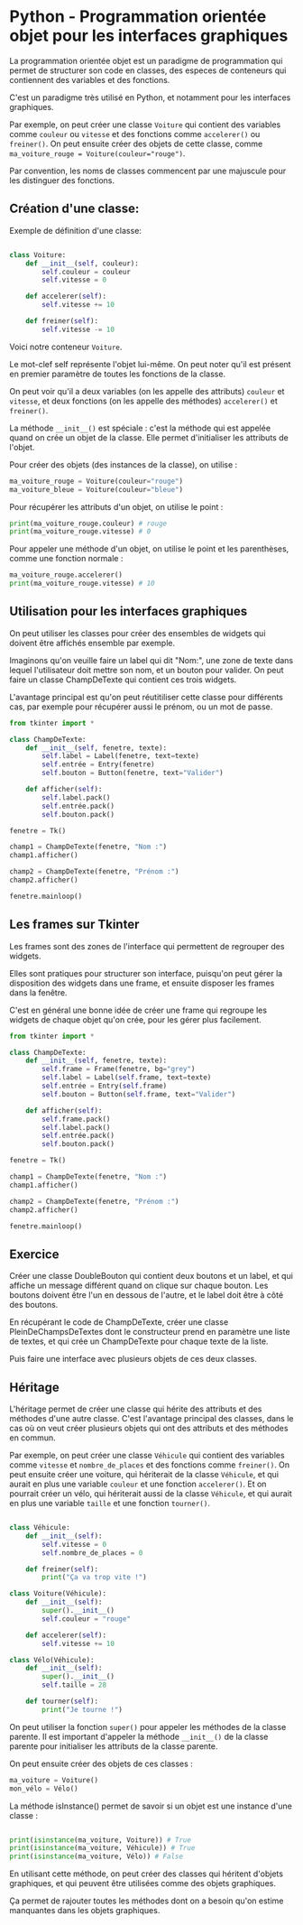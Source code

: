 # Python - Programmation orientée objet pour les interfaces graphiques

La programmation orientée objet est un paradigme de programmation qui permet de structurer son code en classes, des especes de conteneurs qui contiennent des variables et des fonctions.

C'est un paradigme très utilisé en Python, et notamment pour les interfaces graphiques.

Par exemple, on peut créer une classe `Voiture` qui contient des variables comme `couleur` ou `vitesse` et des fonctions comme `accelerer()` ou `freiner()`.
On peut ensuite créer des objets de cette classe, comme `ma_voiture_rouge = Voiture(couleur="rouge")`.

Par convention, les noms de classes commencent par une majuscule pour les distinguer des fonctions.

## Création d'une classe:

Exemple de définition d'une classe:

```python

class Voiture:
    def __init__(self, couleur):
        self.couleur = couleur
        self.vitesse = 0

    def accelerer(self):
        self.vitesse += 10

    def freiner(self):
        self.vitesse -= 10
```

Voici notre conteneur `Voiture`.

Le mot-clef self représente l'objet lui-même. On peut noter qu'il est présent en premier paramètre de toutes les fonctions de la classe.

On peut voir qu'il a deux variables (on les appelle des attributs) `couleur` et `vitesse`, et deux fonctions (on les appelle des méthodes) `accelerer()` et `freiner()`.

La méthode `__init__()` est spéciale : c'est la méthode qui est appelée quand on crée un objet de la classe. Elle permet d'initialiser les attributs de l'objet.

Pour créer des objets (des instances de la classe), on utilise :

```python
ma_voiture_rouge = Voiture(couleur="rouge")
ma_voiture_bleue = Voiture(couleur="bleue")

```

Pour récupérer les attributs d'un objet, on utilise le point :

```python
print(ma_voiture_rouge.couleur) # rouge
print(ma_voiture_rouge.vitesse) # 0
```

Pour appeler une méthode d'un objet, on utilise le point et les parenthèses, comme une fonction normale :

```python
ma_voiture_rouge.accelerer()
print(ma_voiture_rouge.vitesse) # 10
```

## Utilisation pour les interfaces graphiques

On peut utiliser les classes pour créer des ensembles de widgets qui doivent être affichés ensemble par exemple.

Imaginons qu'on veuille faire un label qui dit "Nom:", une zone de texte dans lequel l'utilisateur doit mettre son nom, et un bouton pour valider. On peut faire un classe ChampDeTexte qui contient ces trois widgets.

L'avantage principal est qu'on peut réutitiliser cette classe pour différents cas, par exemple pour récupérer aussi le prénom, ou un mot de passe.

```python
from tkinter import *

class ChampDeTexte:
    def __init__(self, fenetre, texte):
        self.label = Label(fenetre, text=texte)
        self.entrée = Entry(fenetre)
        self.bouton = Button(fenetre, text="Valider")

    def afficher(self):
        self.label.pack()
        self.entrée.pack()
        self.bouton.pack()

fenetre = Tk()

champ1 = ChampDeTexte(fenetre, "Nom :")
champ1.afficher()

champ2 = ChampDeTexte(fenetre, "Prénom :")
champ2.afficher()

fenetre.mainloop()
```

## Les frames sur Tkinter

Les frames sont des zones de l'interface qui permettent de regrouper des widgets.

Elles sont pratiques pour structurer son interface, puisqu'on peut gérer la disposition des widgets dans une frame, et ensuite disposer les frames dans la fenêtre.

C'est en général une bonne idée de créer une frame qui regroupe les widgets de chaque objet qu'on crée, pour les gérer plus facilement.

```python
from tkinter import *

class ChampDeTexte:
    def __init__(self, fenetre, texte):
        self.frame = Frame(fenetre, bg="grey")
        self.label = Label(self.frame, text=texte)
        self.entrée = Entry(self.frame)
        self.bouton = Button(self.frame, text="Valider")

    def afficher(self):
        self.frame.pack()
        self.label.pack()
        self.entrée.pack()
        self.bouton.pack()

fenetre = Tk()

champ1 = ChampDeTexte(fenetre, "Nom :")
champ1.afficher()

champ2 = ChampDeTexte(fenetre, "Prénom :")
champ2.afficher()

fenetre.mainloop()
```

## Exercice

Créer une classe DoubleBouton qui contient deux boutons et un label, et qui affiche un message différent quand on clique sur chaque bouton.
Les boutons doivent être l'un en dessous de l'autre, et le label doit être à côté des boutons.

En récupérant le code de ChampDeTexte, créer une classe PleinDeChampsDeTextes dont le constructeur prend en paramètre une liste de textes, et qui crée un ChampDeTexte pour chaque texte de la liste.


Puis faire une interface avec plusieurs objets de ces deux classes.

## Héritage

L'héritage permet de créer une classe qui hérite des attributs et des méthodes d'une autre classe.
C'est l'avantage principal des classes, dans le cas où on veut créer plusieurs objets qui ont des attributs et des méthodes en commun.

Par exemple, on peut créer une classe `Véhicule` qui contient des variables comme `vitesse` et `nombre_de_places` et des fonctions comme `freiner()`.
On peut ensuite créer une voiture, qui hériterait de la classe `Véhicule`, et qui aurait en plus une variable `couleur` et une fonction `accelerer()`.
Et on pourrait créer un vélo, qui hériterait aussi de la classe `Véhicule`, et qui aurait en plus une variable `taille` et une fonction `tourner()`.

```python

class Véhicule:
    def __init__(self):
        self.vitesse = 0
        self.nombre_de_places = 0

    def freiner(self):
        print("Ça va trop vite !")

class Voiture(Véhicule):
    def __init__(self):
        super().__init__()
        self.couleur = "rouge"

    def accelerer(self):
        self.vitesse += 10

class Vélo(Véhicule):
    def __init__(self):
        super().__init__()
        self.taille = 28

    def tourner(self):
        print("Je tourne !")
```

On peut utiliser la fonction `super()` pour appeler les méthodes de la classe parente. Il est important d'appeler la méthode `__init__()` de la classe parente pour initialiser les attributs de la classe parente.

On peut ensuite créer des objets de ces classes :

```python
ma_voiture = Voiture()
mon_vélo = Vélo()
```

La méthode isInstance() permet de savoir si un objet est une instance d'une classe :

```python

print(isinstance(ma_voiture, Voiture)) # True
print(isinstance(ma_voiture, Véhicule)) # True
print(isinstance(ma_voiture, Vélo)) # False
```


En utilisant cette méthode, on peut créer des classes qui héritent d'objets graphiques, et qui peuvent être utilisées comme des objets graphiques.

Ça permet de rajouter toutes les méthodes dont on a besoin qu'on estime manquantes dans les objets graphiques.
